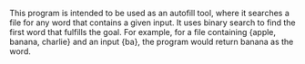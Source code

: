 This program is intended to be used as an autofill tool, where it searches a file
for any word that contains a given input. It uses binary search to find the first word that fulfills the goal.
For example, for a file containing {apple, banana, charlie} and an input {ba}, the program would return banana as
the word. 
